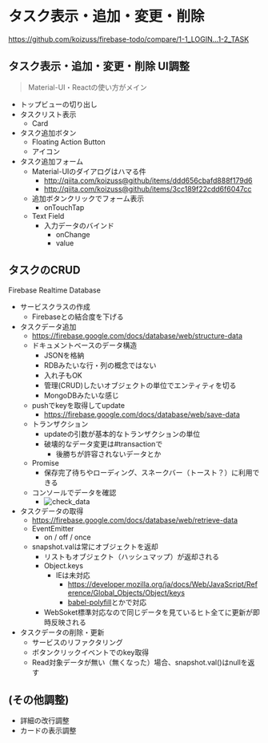 タスク表示・追加・変更・削除
==========================

https://github.com/koizuss/firebase-todo/compare/1-1_LOGIN...1-2_TASK

## タスク表示・追加・変更・削除 UI調整

> Material-UI・Reactの使い方がメイン

- トップビューの切り出し
- タスクリスト表示
  - Card
- タスク追加ボタン
  - Floating Action Button
  - アイコン
- タスク追加フォーム
  - Material-UIのダイアログはハマる件
    - http://qiita.com/koizuss@github/items/ddd656cbafd888f179d6
    - http://qiita.com/koizuss@github/items/3cc189f22cdd6f6047cc
  - 追加ボタンクリックでフォーム表示
    - onTouchTap
  - Text Field
    - 入力データのバインド
      - onChange
      - value

## タスクのCRUD

Firebase Realtime Database

- サービスクラスの作成
  - Firebaseとの結合度を下げる
- タスクデータ追加
  - https://firebase.google.com/docs/database/web/structure-data
  - ドキュメントベースのデータ構造
    - JSONを格納
    - RDBみたいな行・列の概念ではない
    - 入れ子もOK
    - 管理(CRUD)したいオブジェクトの単位でエンティティを切る
    - MongoDBみたいな感じ
  - pushでkeyを取得してupdate
    - https://firebase.google.com/docs/database/web/save-data
  - トランザクション
    - updateの引数が基本的なトランザクションの単位
    - 破壊的なデータ変更は#transactionで
      - 後勝ちが許容されないデータとか
  - Promise
    - 保存完了待ちやローディング、スネークバー（トースト？）に利用できる
  - コンソールでデータを確認
    - ![check_data](../images/check_data.png)
- タスクデータの取得
  - https://firebase.google.com/docs/database/web/retrieve-data
  - EventEmitter
    - on / off / once
  - snapshot.valは常にオブジェクトを返却
    - リストもオブジェクト（ハッシュマップ）が返却される
    - Object.keys
      - IEは未対応
        - https://developer.mozilla.org/ja/docs/Web/JavaScript/Reference/Global_Objects/Object/keys
        - [babel-polyfill](https://babeljs.io/docs/usage/polyfill/)とかで対応
    - WebSoket標準対応なので同じデータを見ているヒト全てに更新が即時反映される
- タスクデータの削除・更新
  - サービスのリファクタリング
  - ボタンクリックイベントでのkey取得
  - Read対象データが無い（無くなった）場合、snapshot.val()はnullを返す

## (その他調整)

- 詳細の改行調整
- カードの表示調整
